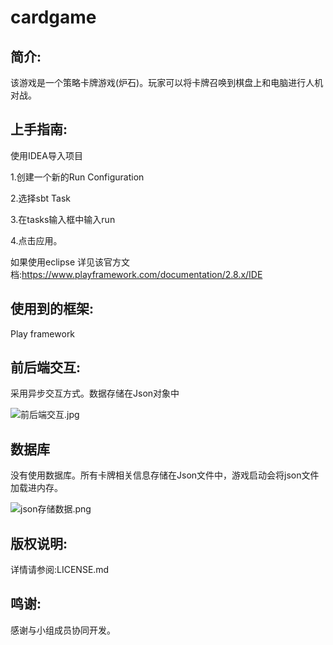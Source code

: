 # cardgame

## 简介:

该游戏是一个策略卡牌游戏(炉石)。玩家可以将卡牌召唤到棋盘上和电脑进行人机对战。

## 上手指南:

使用IDEA导入项目

1.创建一个新的Run Configuration

2.选择sbt Task

3.在tasks输入框中输入run

4.点击应用。

如果使用eclipse 详见该官方文档:https://www.playframework.com/documentation/2.8.x/IDE

## 使用到的框架:

Play framework

## 前后端交互:

采用异步交互方式。数据存储在Json对象中

![前后端交互.jpg](https://i.loli.net/2021/09/04/j5v2oaEz7kUn69p.png)



## 数据库

没有使用数据库。所有卡牌相关信息存储在Json文件中，游戏启动会将json文件加载进内存。

![json存储数据.png](https://i.loli.net/2021/09/04/aFlSAB4t8pUhneg.png)



## 版权说明:

详情请参阅:LICENSE.md

## 鸣谢:

感谢与小组成员协同开发。